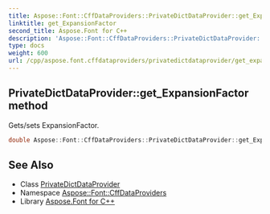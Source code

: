 ```yaml
---
title: Aspose::Font::CffDataProviders::PrivateDictDataProvider::get_ExpansionFactor method
linktitle: get_ExpansionFactor
second_title: Aspose.Font for C++
description: 'Aspose::Font::CffDataProviders::PrivateDictDataProvider::get_ExpansionFactor method. Gets/sets ExpansionFactor in C++.'
type: docs
weight: 600
url: /cpp/aspose.font.cffdataproviders/privatedictdataprovider/get_expansionfactor/
---
```

## PrivateDictDataProvider::get_ExpansionFactor method


Gets/sets ExpansionFactor.

```cpp
double Aspose::Font::CffDataProviders::PrivateDictDataProvider::get_ExpansionFactor()
```

## See Also

* Class [PrivateDictDataProvider](../)
* Namespace [Aspose::Font::CffDataProviders](../../)
* Library [Aspose.Font for C++](../../../)
